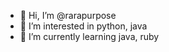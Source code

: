 - 👋 Hi, I’m @rarapurpose
- 👀 I’m interested in python, java
- 🌱 I’m currently learning java, ruby

<!---
rarapurpose/rarapurpose is a ✨ special ✨ repository because its `README.md` (this file) appears on your GitHub profile.
You can click the Preview link to take a look at your changes.
--->

